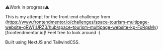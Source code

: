 ⚠️Work in progress⚠️

This is my attempt for the front-end challenge from (https://www.frontendmentor.io/challenges/space-tourism-multipage-website-gRWj1URZ3/hub/space-tourism-multipage-website-kp-FoRqsMy)[frontendmentor.io]! Feel free to look around :)

Built using NextJS and TailwindCSS.
